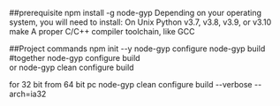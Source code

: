 ##prerequisite 
npm install -g node-gyp
Depending on your operating system, you will need to install:
On Unix
    Python v3.7, v3.8, v3.9, or v3.10
    make
    A proper C/C++ compiler toolchain, like GCC



##Project commands
npm init --y
node-gyp configure
node-gyp build
#together
node-gyp configure build  
or
node-gyp clean configure build

for 32 bit from 64 bit pc
node-gyp clean configure build --verbose --arch=ia32
